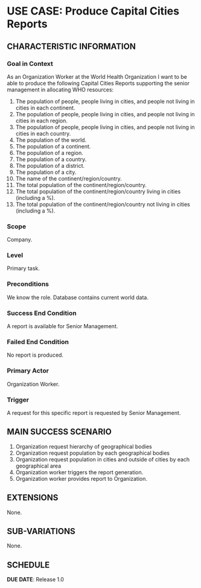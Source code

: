 # USE CASE: Produce Capital Cities Reports

## CHARACTERISTIC INFORMATION

### Goal in Context

As an Organization Worker at the World Health Organization I want to be able to produce the following Capital Cities Reports supporting the senior management in allocating WHO resources:
1. The population of people, people living in cities, and people not living in cities in each continent.
2. The population of people, people living in cities, and people not living in cities in each region. 
3. The population of people, people living in cities, and people not living in cities in each country. 
4. The population of the world. 
5. The population of a continent. 
6. The population of a region. 
7. The population of a country. 
8. The population of a district. 
9. The population of a city. 
10. The name of the continent/region/country. 
11. The total population of the continent/region/country. 
12. The total population of the continent/region/country living in cities (including a %). 
13. The total population of the continent/region/country not living in cities (including a %).

### Scope

Company.

### Level

Primary task.

### Preconditions

We know the role.  Database contains current world data.

### Success End Condition

A report is available for Senior Management.

### Failed End Condition

No report is produced.

### Primary Actor

Organization Worker.

### Trigger

A request for this specific report is requested by Senior Management.

## MAIN SUCCESS SCENARIO

1. Organization request hierarchy of geographical bodies
2. Organization request population by each geographical bodies
3. Organization request population in cities and outside of cities by each geographical area
4. Organization worker triggers the report generation.
5. Organization worker provides report to Organization.

## EXTENSIONS

None.

## SUB-VARIATIONS

None.

## SCHEDULE

**DUE DATE**: Release 1.0
